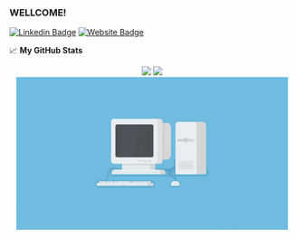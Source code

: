### WELLCOME!
[![Linkedin Badge](https://img.shields.io/badge/-LinkedIn-0e76a8?style=for-the-badge&logo=Linkedin&logoColor=white)](https://www.linkedin.com/in/alejandrocallejaherrador/)
[![Website Badge](https://img.shields.io/badge/Website-3b5998?style=for-the-badge&logo=google-chrome&logoColor=white)](https://alejandrocalleja.github.io/)

📈 **My GitHub Stats**

<p align="center">
    <img height="180em" src="https://github-readme-stats.vercel.app/api?username=alejandrocalleja&show_icons=true&theme=dark&count_private=true&hide_border=true&bg_color=22272E">
    <img height="180em" src="https://github-readme-stats.vercel.app/api/top-langs/?username=alejandrocalleja&layout=compact&theme=dark&count_private=true&hide_border=true&bg_color=22272E&layout=compact&langs_count=8">
    <img align="center" alt="GIF" src="https://github.com/alejandrocalleja/alejandrocalleja/blob/bff6d9ee407ab5b243caa77a3b5e4cba9edad1a0/resources/gif/file.gif?raw=true"/>
</p>

<!--
**alejandrocalleja/alejandrocalleja** is a ✨ _special_ ✨ repository because its `README.md` (this file) appears on your GitHub profile.

Here are some ideas to get you started:

- 🔭 I’m currently working on ...
- 🌱 I’m currently learning ...
- 👯 I’m looking to collaborate on ...
- 🤔 I’m looking for help with ...
- 💬 Ask me about ...
- 📫 How to reach me: ...
- 😄 Pronouns: ...
- ⚡ Fun fact: ...

![visitors](https://visitor-badge.glitch.me/badge?page_id=${alejandrocalleja}.${https://github.com/alejandrocalleja/alejandrocalleja.github.io.git})

-->

